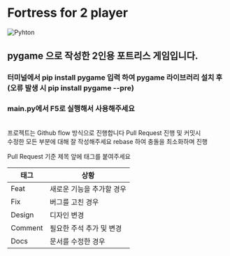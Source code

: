 # Fortress for 2 player

<img alt="Pyhton" src ="https://img.shields.io/badge/Python-3776AB.svg?&style=for-the-badge&logo=Python&logoColor=black"/> 

## pygame 으로 작성한 2인용 포트리스 게임입니다. 
### 터미널에서 pip install pygame 입력 하여 pygame 라이브러리 설치 후 (오류 발생 시 pip install pygame --pre)
### main.py에서 F5로 실행해서 사용해주세요<br> 


<br>
프로젝트는 Github flow 방식으로 진행합니다
Pull Request 진행 및 커밋시<br> 수정한 모든 부분에 대해 잘 작성해주세요
rebase 하여 충돌을 최소화하며 진행

Pull Request 기준
제목 앞에 태그를 붙여주세요

| 태그    | 상황                    |
|---------|------------------------|
| Feat    | 새로운 기능을 추가할 경우   |
| Fix     | 버그를 고친 경우          |
| Design  | 디자인 변경        |
| Comment | 필요한 주석 추가 및 변경 |
| Docs    | 문서를 수정한 경우  |
